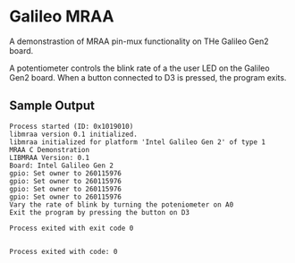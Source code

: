 # Galileo MRAA

A demonstrastion of MRAA pin-mux functionality on THe Galileo Gen2
board.

A potentiometer controls the blink rate of a the user LED on the
Galileo Gen2 board.  When a button connected to D3 is pressed, the
program exits.

## Sample Output

```
Process started (ID: 0x1019010)
libmraa version 0.1 initialized.
libmraa initialized for platform 'Intel Galileo Gen 2' of type 1
MRAA C Demonstration
LIBMRAA Version: 0.1
Board: Intel Galileo Gen 2
gpio: Set owner to 260115976
gpio: Set owner to 260115976
gpio: Set owner to 260115976
gpio: Set owner to 260115976
Vary the rate of blink by turning the poteniometer on A0
Exit the program by pressing the button on D3

Process exited with exit code 0


Process exited with code: 0
```
